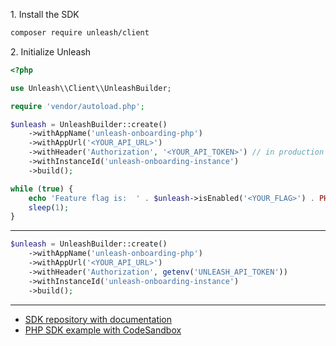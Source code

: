 1\. Install the SDK
```sh
composer require unleash/client
```

2\. Initialize Unleash
```php
<?php

use Unleash\\Client\\UnleashBuilder;

require 'vendor/autoload.php';

$unleash = UnleashBuilder::create()
    ->withAppName('unleash-onboarding-php')
    ->withAppUrl('<YOUR_API_URL>')
    ->withHeader('Authorization', '<YOUR_API_TOKEN>') // in production use environment variable
    ->withInstanceId('unleash-onboarding-instance')
    ->build();

while (true) {
    echo 'Feature flag is:  ' . $unleash->isEnabled('<YOUR_FLAG>') . PHP_EOL;
    sleep(1);
}
```
---
```php
$unleash = UnleashBuilder::create()
    ->withAppName('unleash-onboarding-php')
    ->withAppUrl('<YOUR_API_URL>')
    ->withHeader('Authorization', getenv('UNLEASH_API_TOKEN'))
    ->withInstanceId('unleash-onboarding-instance')
    ->build();
```

---
- [SDK repository with documentation](https://github.com/Unleash/unleash-client-php)
- [PHP SDK example with CodeSandbox](https://github.com/Unleash/unleash-sdk-examples/tree/main/PHP)
